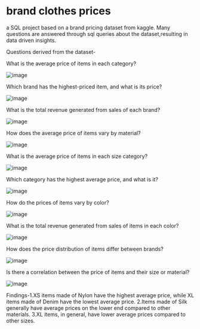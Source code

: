 # brand clothes prices
a SQL project based on a brand pricing dataset from kaggle.
Many questions are answered through sql queries about the dataset,resulting in data driven insights.

Questions derived from the dataset-

What is the average price of items in each category?

![image](https://github.com/sha-scripts/brands-cloth-pricing/assets/143605267/933a706a-f20e-4e1d-8d42-f8f5048c16e2)

Which brand has the highest-priced item, and what is its price?

![image](https://github.com/sha-scripts/brands-cloth-pricing/assets/143605267/3a062706-8e4c-4094-9d05-dd60e6822c6c)

What is the total revenue generated from sales of each brand?

![image](https://github.com/sha-scripts/brands-cloth-pricing/assets/143605267/6ea5a6ea-4fff-452e-a4b8-625c293c1ae9)

How does the average price of items vary by material?

![image](https://github.com/sha-scripts/brands-cloth-pricing/assets/143605267/8817431f-8eb7-4f5c-b038-322aaadd94d4)

What is the average price of items in each size category?

![image](https://github.com/sha-scripts/brands-cloth-pricing/assets/143605267/902d2d09-74f8-452f-9465-6cc50d6493bc)

Which category has the highest average price, and what is it?

![image](https://github.com/sha-scripts/brands-cloth-pricing/assets/143605267/3b100add-4d1e-4f96-a05d-79e8fead6a0c)

How do the prices of items vary by color?

![image](https://github.com/sha-scripts/brands-cloth-pricing/assets/143605267/21dbc057-53d3-449f-82b0-a94e01583a5e)

What is the total revenue generated from sales of items in each color?

![image](https://github.com/sha-scripts/brands-cloth-pricing/assets/143605267/633301a3-bfb8-4257-8de1-a0d2cab4bb23)

How does the price distribution of items differ between brands?

![image](https://github.com/sha-scripts/brands-cloth-pricing/assets/143605267/8aab3104-5af4-4327-bcd8-71fc4526e000)

Is there a correlation between the price of items and their size or material?

![image](https://github.com/sha-scripts/brands-cloth-pricing/assets/143605267/e5d33aae-4350-4d68-bea5-086bdcab5fb5)


Findings-1.XS items made of Nylon have the highest average price, while XL items made of Denim have the lowest average price.
2.Items made of Silk generally have average prices on the lower end compared to other materials.
3.XL items, in general, have lower average prices compared to other sizes.
